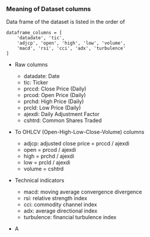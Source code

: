 ### Meaning of Dataset columns

Data frame of the dataset is listed in the order of 
```
dataframe_columns = [
    'datadate', 'tic', 
    'adjcp', 'open', 'high', 'low', 'volume', 
    'macd', 'rsi', 'cci', 'adx', 'turbulence'
]
```

* Raw columns 
  * datadate: Date
  * tic: Ticker
  * prccd: Close Price (Daily)
  * prcod: Open Price (Daily)
  * prchd: High Price (Daily)
  * prcld: Low Price (Daily)
  * ajexdi: Daily Adjustment Factor
  * cshtrd: Common Shares Traded

* To OHLCV (Open-High-Low-Close-Volume) columns
  * adjcp: adjusted close price = prccd / ajexdi
  * open = prcod / ajexdi
  * high = prchd / ajexdi
  * low = prcld / ajexdi 
  * volume = cshtrd

* Technical indicators
  * macd: moving average convergence divergence
  * rsi: relative strength index
  * cci: commodity channel index
  * adx: average directional index
  * turbulence: financial turbulence index

* A 
 
